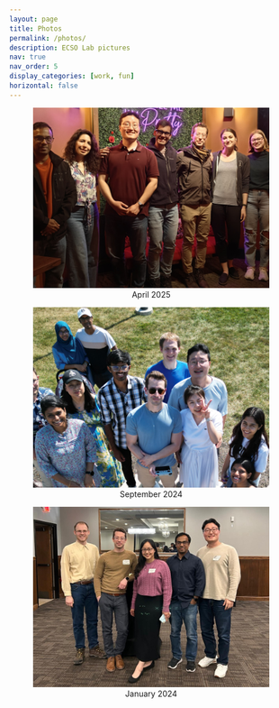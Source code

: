 ```yaml
---
layout: page
title: Photos
permalink: /photos/
description: ECSO Lab pictures
nav: true
nav_order: 5
display_categories: [work, fun]
horizontal: false
---
```


<style>
  .photo-container img {
    width: 420px;
    height: 320px;
    object-fit: cover;
  }
  .photo-container figure {
    text-align: center;
  }
</style>

<div class="container photo-container">
  <div class="row justify-content-center">
    <div class="col-auto">
      <figure>
        <img src="/assets/img/grouppic3_2.jpg" alt="Image 1">
        <figcaption>April 2025</figcaption>
      </figure>
    </div>
    <div class="col-auto">
      <figure>
        <img src="/assets/img/grouppic2_2.jpg" alt="Image 2">
        <figcaption>September 2024</figcaption>
      </figure>
    </div>
    <div class="col-auto">
      <figure>
        <img src="/assets/img/grouppic1_2.jpg" alt="Image 3">
        <figcaption>January 2024</figcaption>
      </figure>
    </div>
  </div>
</div>
